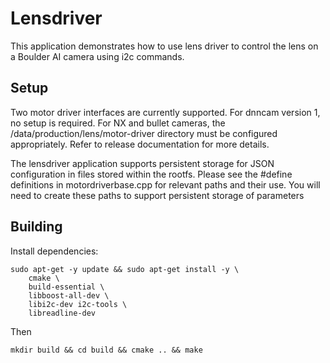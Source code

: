 # Lensdriver

This application demonstrates how to use lens driver to control the lens on a
Boulder AI camera using i2c commands.

## Setup

Two motor driver interfaces are currently supported.  For dnncam version 1, no setup
is required.  For NX and bullet cameras, the /data/production/lens/motor-driver directory
must be configured appropriately.  Refer to release documentation for more details.

The lensdriver application supports persistent storage for JSON configuration in files
stored within the rootfs.  Please see the #define definitions in motordriverbase.cpp 
for relevant paths and their use.  You will need to create these paths to support persistent
storage of parameters

## Building

Install dependencies:
```
sudo apt-get -y update && sudo apt-get install -y \
    cmake \
    build-essential \
    libboost-all-dev \
    libi2c-dev i2c-tools \
    libreadline-dev
```

Then 
```
mkdir build && cd build && cmake .. && make
```
